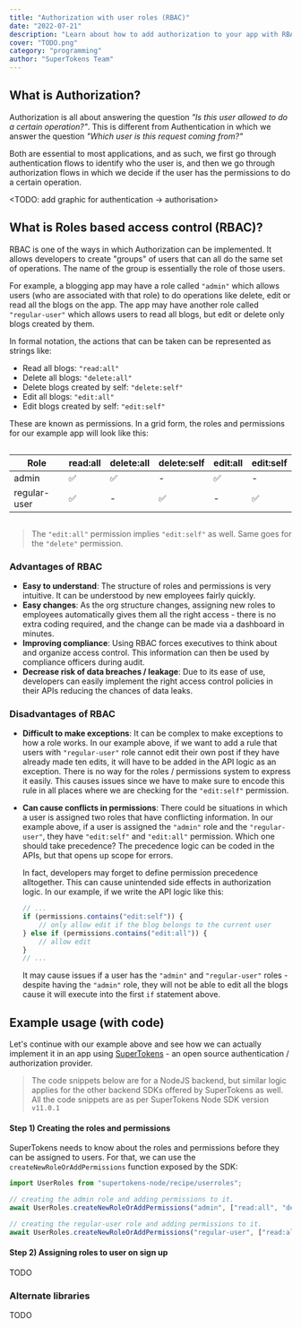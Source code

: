 ```yaml
---
title: "Authorization with user roles (RBAC)"
date: "2022-07-21"
description: "Learn about how to add authorization to your app with RBAC"
cover: "TODO.png"
category: "programming"
author: "SuperTokens Team"
---
```


## What is Authorization?
Authorization is all about answering the question *"Is this user allowed to do a certain operation?"*. This is different from Authentication in which we answer the question *"Which user is this request coming from?"*

Both are essential to most applications, and as such, we first go through authentication flows to identify who the user is, and then we go through authorization flows in which we decide if the user has the permissions to do a certain operation.

<TODO: add graphic for authentication -> authorisation>

## What is Roles based access control (RBAC)?
RBAC is one of the ways in which Authorization can be implemented. It allows developers to create "groups" of users that can all do the same set of operations. The name of the group is essentially the role of those users.

For example, a blogging app may have a role called `"admin"` which allows users (who are associated with that role) to do operations like delete, edit or read all the blogs on the app. The app may have another role called `"regular-user"` which allows users to read all blogs, but edit or delete only blogs created by them.

In formal notation, the actions that can be taken can be represented as strings like:
- Read all blogs: `"read:all"`
- Delete all blogs: `"delete:all"`
- Delete blogs created by self: `"delete:self"`
- Edit all blogs: `"edit:all"`
- Edit blogs created by self: `"edit:self"`

These are known as permissions. In a grid form, the roles and permissions for our example app will look like this:

<div style="overflow-y:auto; font-size: 13px">

|Role|read:all|delete:all|delete:self|edit:all|edit:self|
|-|-|-|-|-|-|
|admin|✅|✅|-|✅|-|
|regular-user|✅|-|✅|-|✅|

</div>

> The `"edit:all"` permission implies `"edit:self"` as well. Same goes for the `"delete"` permission.

### Advantages of RBAC
- **Easy to understand**: The structure of roles and permissions is very intuitive. It can be understood by new employees fairly quickly.
- **Easy changes**: As the org structure changes, assigning new roles to employees automatically gives them all the right access - there is no extra coding required, and the change can be made via a dashboard in minutes.
- **Improving compliance**: Using RBAC forces executives to think about and organize access control. This information can then be used by compliance officers during audit.
- **Decrease risk of data breaches / leakage**: Due to its ease of use, developers can easily implement the right access control policies in their APIs reducing the chances of data leaks.

### Disadvantages of RBAC
- **Difficult to make exceptions**: It can be complex to make exceptions to how a role works. In our example above, if we want to add a rule that users with `"regular-user"` role cannot edit their own post if they have already made ten edits, it will have to be added in the API logic as an exception. There is no way for the roles / permissions system to express it easily. This causes issues since we have to make sure to encode this rule in all places where we are checking for the `"edit:self"` permission.
- **Can cause conflicts in permissions**: There could be situations in which a user is assigned two roles that have conflicting information. In our example above, if a user is assigned the `"admin"` role and the `"regular-user"`, they have `"edit:self"` and `"edit:all"` permission. Which one should take precedence? The precedence logic can be coded in the APIs, but that opens up scope for errors.

    In fact, developers may forget to define permission precedence alltogether. This can cause unintended side effects in authorization logic. In our example, if we write the API logic like this:
    ```ts
    // ...
    if (permissions.contains("edit:self")) {
        // only allow edit if the blog belongs to the current user
    } else if (permissions.contains("edit:all")) {
        // allow edit
    }
    // ...
    ```
    It may cause issues if a user has the `"admin"` and `"regular-user"` roles - despite having the `"admin"` role, they will not be able to edit all the blogs cause it will execute into the first `if` statement above.


## Example usage (with code)
Let's continue with our example above and see how we can actually implement it in an app using [SuperTokens](https://supertokens.com) - an open source authentication / authorization provider.

> The code snippets below are for a NodeJS backend, but similar logic applies for the other backend SDKs offered by SuperTokens as well. All the code snippets are as per SuperTokens Node SDK version `v11.0.1`

#### Step 1) Creating the roles and permissions
SuperTokens needs to know about the roles and permissions before they can be assigned to users. For that, we can use the `createNewRoleOrAddPermissions` function exposed by the SDK:

```ts
import UserRoles from "supertokens-node/recipe/userroles";

// creating the admin role and adding permissions to it.
await UserRoles.createNewRoleOrAddPermissions("admin", ["read:all", "delete:all", "edit:all"])

// creating the regular-user role and adding permissions to it.
await UserRoles.createNewRoleOrAddPermissions("regular-user", ["read:all", "delete:self", "edit:self"])
```

#### Step 2) Assigning roles to user on sign up
TODO

### Alternate libraries
TODO
